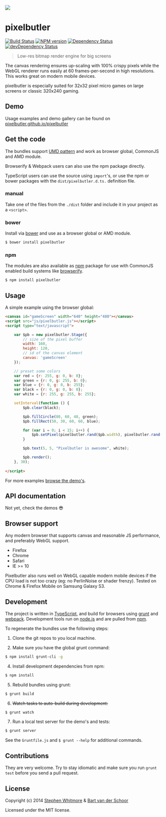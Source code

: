 <img src="https://i.imgur.com/5VZKIzo.png">

# pixelbutler

[![Build Status](https://secure.travis-ci.org/pixelbutler/pixelbutler.svg?branch=master)](http://travis-ci.org/pixelbutler/pixelbutler) [![NPM version](https://badge.fury.io/js/pixelbutler.svg)](http://badge.fury.io/js/pixelbutler) [![Dependency Status](https://david-dm.org/pixelbutler/pixelbutler.svg)](https://david-dm.org/pixelbutler/pixelbutler) [![devDependency Status](https://david-dm.org/pixelbutler/pixelbutler/dev-status.svg)](https://david-dm.org/pixelbutler/pixelbutler#info=devDependencies)

> Low-res bitmap render engine for big screens

The canvas rendering ensures up-scaling with 100% crispy pixels while the WebGL renderer runs easily at 60 frames-per-second in high resolutions. This works great on modern mobile devices. 

pixelbutler is especially suited for 32x32 pixel micro games on large screens or classic 320x240 gaming.


## Demo

Usage examples and demo gallery can be found on [pixelbutler.github.io/pixelbutler](https://pixelbutler.github.io/pixelbutler/)


## Get the code

The bundles support [UMD pattern](https://github.com/umdjs/umd) and work as browser global, CommonJS and AMD module. 

Browserify & Webpack users can also use the npm package directly. 

TypeScript users can use the source using `import`'s, or use the npm or bower packages with the `dist/pixelbutler.d.ts.` definition file.


### manual

Take one of the files from the `./dist` folder and include it in your project as a `<script>`.


### bower

Install via [bower](https://github.com/twitter/bower) and use as a browser global or AMD module.

````bash
$ bower install pixelbutler
````


### npm

The modules are also available as [npm](https://www.npmjs.org/) package for use with CommonJS enabled build systems like [browserify](https://github.com/substack/node-browserify).

````bash
$ npm install pixelbutler
````


## Usage

A simple example using the browser global:

````html
<canvas id="gameScreen" width="640" height="480"></canvas>
<script src="js/pixelbutler.js"></script>
<script type="text/javascript">

    var $pb = new pixelbutler.Stage({
        // size of the pixel buffer
        width: 160,
        height: 120,
        // id of the canvas element
        canvas: 'gameScreen'
    });

    // preset some colors
    var red = {r: 255, g: 0, b: 0};
    var green = {r: 0, g: 255, b: 0};
    var blue = {r: 0, g: 0, b: 255};
    var black = {r: 0, g: 0, b: 0};
    var white = {r: 255, g: 255, b: 255};

    setInterval(function () {
        $pb.clear(black);

        $pb.fillCircle(80, 60, 48, green);
        $pb.fillRect(50, 30, 60, 60, blue);

        for (var i = 0; i < 15; i++) {
            $pb.setPixel(pixelbutler.rand($pb.width), pixelbutler.rand($pb.height), red);
        }

        $pb.text(5, 5, "Pixelbutler is awesome", white);

        $pb.render();
    }, 30);
    
</script>
````
For more examples [browse the demo's](https://pixelbutler.github.io/pixelbutler/).

## API documentation

Not yet, check the demos :sunglasses:


## Browser support

Any modern browser that supports canvas and reasonable JS performance, and preferably WebGL support.

- Firefox
- Chrome
- Safari
- IE >= 10

Pixelbutler also runs well on WebGL capable modern mobile devices if the CPU load is not too crazy (eg: no PerlinNoise or shader frenzy). Tested on Chrome & Firefox Mobile on Samsung Galaxy S3.


## Development

The project is written in [TypeScript](http://typescriptlang.org), and build for browsers using [grunt](http://gruntjs.com) and [webpack](https://github.com/webpack/webpack). Development tools run on [node.js](http://nodejs.org/) and are pulled from [npm](https://www.npmjs.org/).


To regenerate the bundles use the following steps:

1) Clone the git repos to you local machine.

2) Make sure you have the global grunt command:

````bash
$ npm install grunt-cli -g
```` 

4) Install development dependencies from npm:

````bash
$ npm install
````

5) Rebuild bundles using grunt:

````bash
$ grunt build
````

6) ~~Watch tasks to auto-build during development:~~

````bash
$ grunt watch
````

7) Run a local test server for the demo's and tests:

````bash
$ grunt server
````

See the `Gruntfile.js` and `$ grunt --help` for additional commands.


## Contributions

They are very welcome. Try to stay idiomatic and make sure you run `grunt test` before you send a pull request.


## License

Copyright (c) 2014 [Stephen Whitmore](https://github.com/noffle) & [Bart van der Schoor](https://github.com/Bartvds)

Licensed under the MIT license.
